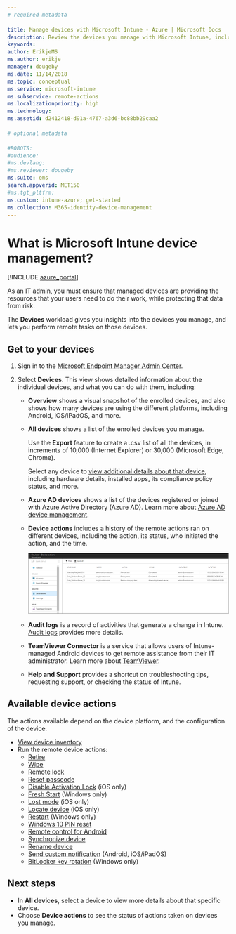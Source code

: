 ```yaml
---
# required metadata

title: Manage devices with Microsoft Intune - Azure | Microsoft Docs
description: Review the devices you manage with Microsoft Intune, including exporting a devices list into csv format, view your Azure Active Directory-joined devices, review a change log of actions on the device, use TeamViewer Connector to allow IT admins remotely troubleshoot Android devices, and view all the actions you can run on your devices.
keywords:
author: ErikjeMS
ms.author: erikje
manager: dougeby
ms.date: 11/14/2018
ms.topic: conceptual
ms.service: microsoft-intune
ms.subservice: remote-actions
ms.localizationpriority: high
ms.technology:
ms.assetid: d2412418-d91a-4767-a3d6-bc88bb29caa2

# optional metadata

#ROBOTS:
#audience:
#ms.devlang:
#ms.reviewer: dougeby
ms.suite: ems
search.appverid: MET150
#ms.tgt_pltfrm:
ms.custom: intune-azure; get-started
ms.collection: M365-identity-device-management
---
```


# What is Microsoft Intune device management?

[!INCLUDE [azure_portal](../includes/azure_portal.md)]

As an IT admin, you must ensure that managed devices are providing the resources that your users need to do their work, while protecting that data from risk.

The **Devices** workload gives you insights into the devices you manage, and lets you perform remote tasks on those devices.

## Get to your devices

1. Sign in to the [Microsoft Endpoint Manager Admin Center](https://go.microsoft.com/fwlink/?linkid=2109431).
3. Select **Devices**. This view shows detailed information about the individual devices, and what you can do with them, including:

   - **Overview** shows a visual snapshot of the enrolled devices, and also shows how many devices are using the different platforms, including Android, iOS/iPadOS, and more.
   - **All devices** shows a list of the enrolled devices you manage.

     Use the **Export** feature to create a .csv list of all the devices, in increments of 10,000 (Internet Explorer) or 30,000 (Microsoft Edge, Chrome).

     Select any device to [view additional details about that device](device-inventory.md), including hardware details, installed apps, its compliance policy status, and more.

   - **Azure AD devices** shows a list of the devices registered or joined with Azure Active Directory (Azure AD). Learn more about [Azure AD device management](https://docs.microsoft.com/azure/active-directory/device-management-introduction).
   - **Device actions** includes a history of the remote actions ran on different devices, including the action, its status, who initiated the action, and the time.

     ![Screenshot of monitor device actions](./media/device-management/monitor-device-actions.png)

   - **Audit logs** is a record of activities that generate a change in Intune. [Audit logs](../fundamentals/monitor-audit-logs.md) provides more details.
   - **TeamViewer Connector** is a service that allows users of Intune-managed Android devices to get remote assistance from their IT administrator. Learn more about [TeamViewer](teamviewer-support.md).
   - **Help and Support** provides a shortcut on troubleshooting tips, requesting support, or checking the status of Intune.

## Available device actions
The actions available depend on the device platform, and the configuration of the device.

- [View device inventory](device-inventory.md)
- Run the remote device actions:
  - [Retire](devices-wipe.md#retire)
  - [Wipe](devices-wipe.md#wipe)
  - [Remote lock](device-remote-lock.md)
  - [Reset passcode](device-passcode-reset.md)
  - [Disable Activation Lock](device-activation-lock-bypass.md) (iOS only)
  - [Fresh Start](device-fresh-start.md) (Windows only)
  - [Lost mode](device-lost-mode.md) (iOS only)
  - [Locate device](device-locate.md) (iOS only)
  - [Restart](device-restart.md) (Windows only)
  - [Windows 10 PIN reset](device-windows-pin-reset.md)
  - [Remote control for Android](teamviewer-support.md)
  - [Synchronize device](device-sync.md)
  - [Rename device](device-rename.md)
  - [Send custom notification](custom-notifications.md#send-a-custom-notification-to-a-single-device) (Android, iOS/iPadOS)
  - [BitLocker key rotation](../protect/encrypt-devices.md#rotate-bitlocker-recovery-keys) (Windows only)

## Next steps

- In **All devices**, select a device to view more details about that specific device.
- Choose **Device actions** to see the status of actions taken on devices you manage.
